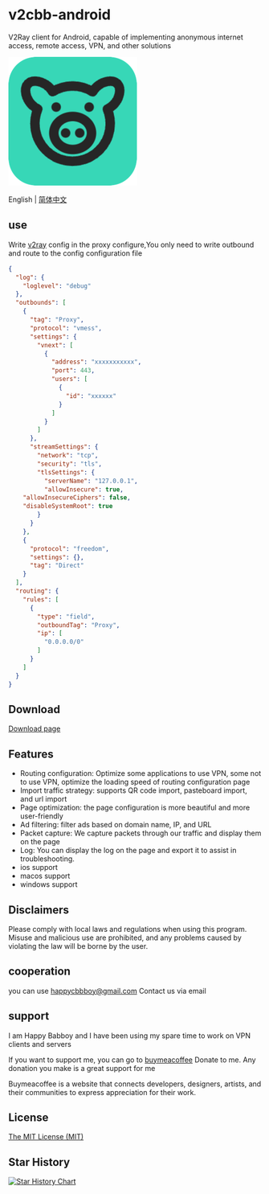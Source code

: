 # v2cbb-android
V2Ray client for Android, capable of implementing anonymous internet access, remote access, VPN, and other solutions

![256](./assets/256.png)

English | [简体中文](README_EN.md)


## use

Write [v2ray](https://v2ray.com/) config in the proxy configure,You only need to write outbound and route to the config configuration file
```json
{
  "log": {
    "loglevel": "debug"
  },
  "outbounds": [
    {
      "tag": "Proxy",
      "protocol": "vmess",
      "settings": {
        "vnext": [
          {
            "address": "xxxxxxxxxxx",
            "port": 443,
            "users": [
              {
                "id": "xxxxxx"
              }
            ]
          }
        ]
      },
      "streamSettings": {
        "network": "tcp",
        "security": "tls",
        "tlsSettings": {
          "serverName": "127.0.0.1",
          "allowInsecure": true,
    "allowInsecureCiphers": false,
    "disableSystemRoot": true
        }
      }
    },
    {
      "protocol": "freedom",
      "settings": {},
      "tag": "Direct"
    }
  ],
  "routing": {
    "rules": [
      {
        "type": "field",
        "outboundTag": "Proxy",
        "ip": [
          "0.0.0.0/0"
        ]
      }
    ]
  }
}
```

## Download

[Download page](https://github.com/happycbbboy/v2cbb-android/releases)

## Features

- Routing configuration: Optimize some applications to use VPN, some not to use VPN, optimize the loading speed of routing configuration page
- Import traffic strategy: supports QR code import, pasteboard import, and url import
- Page optimization: the page configuration is more beautiful and more user-friendly
- Ad filtering: filter ads based on domain name, IP, and URL
- Packet capture: We capture packets through our traffic and display them on the page
- Log: You can display the log on the page and export it to assist in troubleshooting.
- ios support
- macos support
- windows support

## Disclaimers

Please comply with local laws and regulations when using this program. Misuse and malicious use are prohibited, and any problems caused by violating the law will be borne by the user.

## cooperation

you can use happycbbboy@gmail.com Contact us via email

## support

I am Happy Babboy and I have been using my spare time to work on VPN clients and servers

If you want to support me, you can go to [buymeacoffee]( https://www.buymeacoffee.com/happycbbboy) Donate to me. Any donation you make is a great support for me

Buymeacoffee is a website that connects developers, designers, artists, and their communities to express appreciation for their work.

## License

[The MIT License (MIT)](https://github.com/happycbbboy/v2cbb-android/blob/main/LICENSE)

## Star History

<a href="https://star-history.com/#happycbbboy/v2cbb-android&Date">
  <picture>
    <source media="(prefers-color-scheme: dark)" srcset="https://api.star-history.com/svg?repos=happycbbboy/v2cbb-android&type=Date&theme=dark" />
    <source media="(prefers-color-scheme: light)" srcset="https://api.star-history.com/svg?repos=happycbbboy/v2cbb-android&type=Date" />
    <img alt="Star History Chart" src="https://api.star-history.com/svg?repos=happycbbboy/v2cbb-android&type=Date" />
  </picture>
</a>

